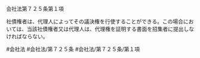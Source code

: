 会社法第７２５条第１項

社債権者は、代理人によってその議決権を行使することができる。この場合においては、当該社債権者又は代理人は、代理権を証明する書面を招集者に提出しなければならない。

#会社法
#会社法/第７２５条
#会社法/第７２５条/第１項
